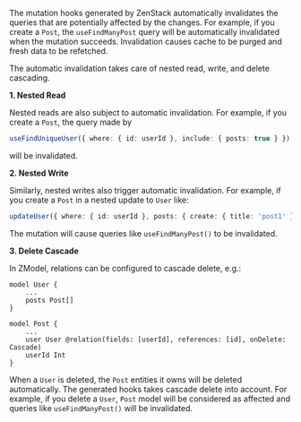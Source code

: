 The mutation hooks generated by ZenStack automatically invalidates the queries that are potentially affected by the changes. For example, if you create a `Post`, the `useFindManyPost` query will be automatically invalidated when the mutation succeeds. Invalidation causes cache to be purged and fresh data to be refetched.

The automatic invalidation takes care of nested read, write, and delete cascading.

**1. Nested Read**

Nested reads are also subject to automatic invalidation. For example, if you create a `Post`, the query made by

```ts
useFindUniqueUser({ where: { id: userId }, include: { posts: true } });
```

will be invalidated.

**2. Nested Write**

Similarly, nested writes also trigger automatic invalidation. For example, if you create a `Post` in a nested update to `User` like:

```ts
updateUser({ where: { id: userId }, posts: { create: { title: 'post1' } } });
```

The mutation will cause queries like ```useFindManyPost()``` to be invalidated.

**3. Delete Cascade**

In ZModel, relations can be configured to cascade delete, e.g.:

```zmodel
model User {
    ...
    posts Post[]
}

model Post {
    ...
    user User @relation(fields: [userId], references: [id], onDelete: Cascade)
    userId Int
}
```

When a `User` is deleted, the `Post` entities it owns will be deleted automatically. The generated hooks takes cascade delete into account. For example, if you delete a `User`, `Post` model will be considered as affected and queries like ```useFindManyPost()``` will be invalidated.
